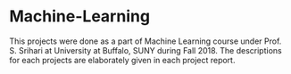 # Machine-Learning
This projects were done as a part of Machine Learning course under Prof. S. Srihari at University at Buffalo, SUNY during Fall 2018. 
The descriptions for each projects are elaborately given in each project report.

